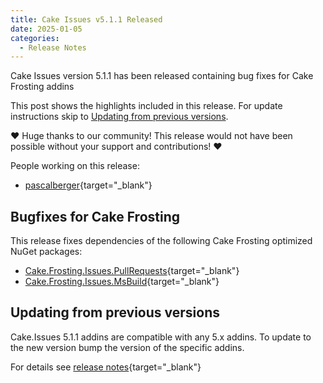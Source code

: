 ```yaml
---
title: Cake Issues v5.1.1 Released
date: 2025-01-05
categories:
  - Release Notes
---
```


Cake Issues version 5.1.1 has been released containing bug fixes for Cake Frosting addins

<!-- more -->

This post shows the highlights included in this release.
For update instructions skip to [Updating from previous versions](#updating-from-previous-versions).

❤ Huge thanks to our community! This release would not have been possible without your support and contributions! ❤

People working on this release:

* [pascalberger](https://github.com/pascalberger){target="_blank"}

## Bugfixes for Cake Frosting

This release fixes dependencies of the following Cake Frosting optimized NuGet packages:

* [Cake.Frosting.Issues.PullRequests]{target="_blank"}
* [Cake.Frosting.Issues.MsBuild]{target="_blank"}

## Updating from previous versions

Cake.Issues 5.1.1 addins are compatible with any 5.x addins.
To update to the new version bump the version of the specific addins.

For details see [release notes](https://github.com/cake-contrib/Cake.Issues/releases/tag/5.1.1){target="_blank"}

[Cake.Frosting.Issues.PullRequests]: https://www.nuget.org/packages/Cake.Frosting.Issues.PullRequests/5.1.1#dependencies-body-tab
[Cake.Frosting.Issues.MsBuild]: https://www.nuget.org/packages/Cake.Frosting.Issues.MsBuild/5.1.1#dependencies-body-tab
